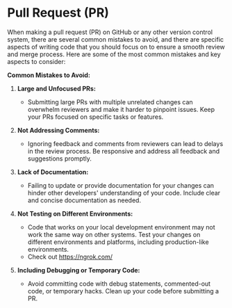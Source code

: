 # Pull Request (PR)

When making a pull request (PR) on GitHub or any other version control system, there are several common mistakes to avoid, and there are specific aspects of writing code that you should focus on to ensure a smooth review and merge process. Here are some of the most common mistakes and key aspects to consider:

**Common Mistakes to Avoid:**

1. **Large and Unfocused PRs:**

   - Submitting large PRs with multiple unrelated changes can overwhelm reviewers and make it harder to pinpoint issues. Keep your PRs focused on specific tasks or features.

2. **Not Addressing Comments:**

   - Ignoring feedback and comments from reviewers can lead to delays in the review process. Be responsive and address all feedback and suggestions promptly.

3. **Lack of Documentation:**

   - Failing to update or provide documentation for your changes can hinder other developers' understanding of your code. Include clear and concise documentation as needed.

4. **Not Testing on Different Environments:**

   - Code that works on your local development environment may not work the same way on other systems. Test your changes on different environments and platforms, including production-like environments.
   - Check out https://ngrok.com/

5. **Including Debugging or Temporary Code:**
   - Avoid committing code with debug statements, commented-out code, or temporary hacks. Clean up your code before submitting a PR.
